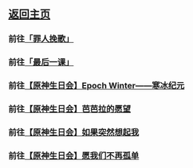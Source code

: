 ## [返回主页](https://babutianya.github.io)

### 前往[「罪人挽歌」](https://babutianya.github.io/Page-3/1.mp4)

### 前往[「最后一课」](https://babutianya.github.io/Page-3/2.mp4)

### 前往[【原神生日会】Epoch Winter——寒冰纪元](https://babutianya.github.io/Page-3/3.mp4)

### 前往[【原神生日会】芭芭拉的愿望 ](https://babutianya.github.io/Page-3/4.mp4)

### 前往[【原神生日会】如果突然想起我](https://babutianya.github.io/Page-3/5.mp4)

### 前往[【原神生日会】愿我们不再孤单](https://babutianya.github.io/Page-3/6.mp4)
